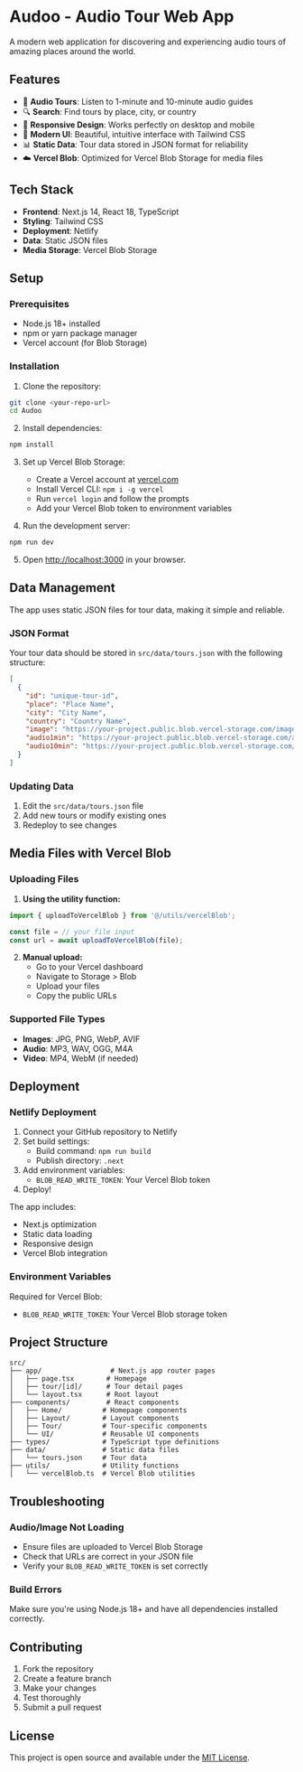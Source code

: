 # Audoo - Audio Tour Web App

A modern web application for discovering and experiencing audio tours of amazing places around the world.

## Features

- 🎵 **Audio Tours**: Listen to 1-minute and 10-minute audio guides
- 🔍 **Search**: Find tours by place, city, or country
- 📱 **Responsive Design**: Works perfectly on desktop and mobile
- 🎨 **Modern UI**: Beautiful, intuitive interface with Tailwind CSS
- 📊 **Static Data**: Tour data stored in JSON format for reliability
- ☁️ **Vercel Blob**: Optimized for Vercel Blob Storage for media files

## Tech Stack

- **Frontend**: Next.js 14, React 18, TypeScript
- **Styling**: Tailwind CSS
- **Deployment**: Netlify
- **Data**: Static JSON files
- **Media Storage**: Vercel Blob Storage

## Setup

### Prerequisites

- Node.js 18+ installed
- npm or yarn package manager
- Vercel account (for Blob Storage)

### Installation

1. Clone the repository:
```bash
git clone <your-repo-url>
cd Audoo
```

2. Install dependencies:
```bash
npm install
```

3. Set up Vercel Blob Storage:
   - Create a Vercel account at [vercel.com](https://vercel.com)
   - Install Vercel CLI: `npm i -g vercel`
   - Run `vercel login` and follow the prompts
   - Add your Vercel Blob token to environment variables

4. Run the development server:
```bash
npm run dev
```

5. Open [http://localhost:3000](http://localhost:3000) in your browser.

## Data Management

The app uses static JSON files for tour data, making it simple and reliable.

### JSON Format

Your tour data should be stored in `src/data/tours.json` with the following structure:

```json
[
  {
    "id": "unique-tour-id",
    "place": "Place Name",
    "city": "City Name",
    "country": "Country Name",
    "image": "https://your-project.public.blob.vercel-storage.com/image.jpg",
    "audio1min": "https://your-project.public.blob.vercel-storage.com/audio-1min.mp3",
    "audio10min": "https://your-project.public.blob.vercel-storage.com/audio-10min.mp3"
  }
]
```

### Updating Data

1. Edit the `src/data/tours.json` file
2. Add new tours or modify existing ones
3. Redeploy to see changes

## Media Files with Vercel Blob

### Uploading Files

1. **Using the utility function:**
```typescript
import { uploadToVercelBlob } from '@/utils/vercelBlob';

const file = // your file input
const url = await uploadToVercelBlob(file);
```

2. **Manual upload:**
   - Go to your Vercel dashboard
   - Navigate to Storage > Blob
   - Upload your files
   - Copy the public URLs

### Supported File Types

- **Images**: JPG, PNG, WebP, AVIF
- **Audio**: MP3, WAV, OGG, M4A
- **Video**: MP4, WebM (if needed)

## Deployment

### Netlify Deployment

1. Connect your GitHub repository to Netlify
2. Set build settings:
   - Build command: `npm run build`
   - Publish directory: `.next`
3. Add environment variables:
   - `BLOB_READ_WRITE_TOKEN`: Your Vercel Blob token
4. Deploy!

The app includes:
- Next.js optimization
- Static data loading
- Responsive design
- Vercel Blob integration

### Environment Variables

Required for Vercel Blob:
- `BLOB_READ_WRITE_TOKEN`: Your Vercel Blob storage token

## Project Structure

```
src/
├── app/                 # Next.js app router pages
│   ├── page.tsx        # Homepage
│   ├── tour/[id]/      # Tour detail pages
│   └── layout.tsx      # Root layout
├── components/         # React components
│   ├── Home/          # Homepage components
│   ├── Layout/        # Layout components
│   ├── Tour/          # Tour-specific components
│   └── UI/            # Reusable UI components
├── types/             # TypeScript type definitions
├── data/              # Static data files
│   └── tours.json     # Tour data
├── utils/             # Utility functions
│   └── vercelBlob.ts  # Vercel Blob utilities
```

## Troubleshooting

### Audio/Image Not Loading
- Ensure files are uploaded to Vercel Blob Storage
- Check that URLs are correct in your JSON file
- Verify your `BLOB_READ_WRITE_TOKEN` is set correctly

### Build Errors
Make sure you're using Node.js 18+ and have all dependencies installed correctly.

## Contributing

1. Fork the repository
2. Create a feature branch
3. Make your changes
4. Test thoroughly
5. Submit a pull request

## License

This project is open source and available under the [MIT License](LICENSE). 